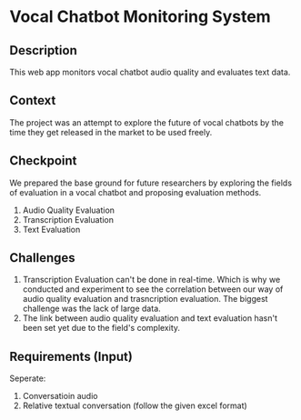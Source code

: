 # Vocal Chatbot Monitoring System

## Description
This web app monitors vocal chatbot audio quality and evaluates text data.

## Context
The project was an attempt to explore the future of vocal chatbots by the time they get released in the market to be used freely.

## Checkpoint
We prepared the base ground for future researchers by exploring the fields of evaluation in a vocal chatbot and proposing evaluation methods.
1. Audio Quality Evaluation
2. Transcription Evaluation
3. Text Evaluation

## Challenges
1. Transcription Evaluation can't be done in real-time. Which is why we conducted and experiment to see the correlation between our way of audio quality evaluation and trasncription evaluation. The biggest challenge was the lack of large data.
2. The link between audio quality evaluation and text evaluation hasn't been set yet due to the field's complexity.

## Requirements (Input)
Seperate:
1. Conversatioin audio
2. Relative textual conversation (follow the given excel format)
